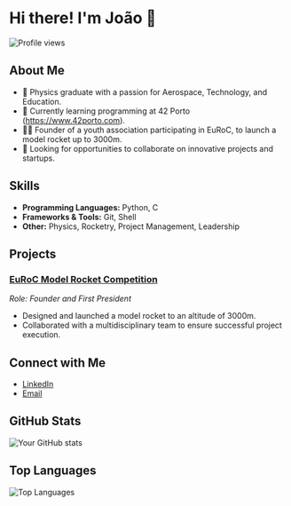 # Hi there! I'm João 👋

![Profile views](https://komarev.com/ghpvc/?username=yourusername&color=blueviolet)

## About Me

- 🚀 Physics graduate with a passion for Aerospace, Technology, and Education.
- 🏫 Currently learning programming at 42 Porto (https://www.42porto.com).
- 👷‍♂️ Founder of a youth association participating in EuRoC, to launch a model rocket up to 3000m.
- 💼 Looking for opportunities to collaborate on innovative projects and startups.

## Skills

- **Programming Languages:** Python, C
- **Frameworks & Tools:** Git, Shell
- **Other:** Physics, Rocketry, Project Management, Leadership

## Projects

### [EuRoC Model Rocket Competition](https://thenorth.space)
*Role: Founder and First President*
- Designed and launched a model rocket to an altitude of 3000m.
- Collaborated with a multidisciplinary team to ensure successful project execution.

## Connect with Me

- [LinkedIn](https://www.linkedin.com/in/joao-barbot)
- [Email](joao.barbot@outlook.com)

## GitHub Stats

![Your GitHub stats](https://github-readme-stats.vercel.app/api?username=jsobreir&show_icons=true&theme=radical)

## Top Languages

![Top Languages](https://github-readme-stats.vercel.app/api/top-langs/?username=jsobreir&layout=compact&theme=radical)
